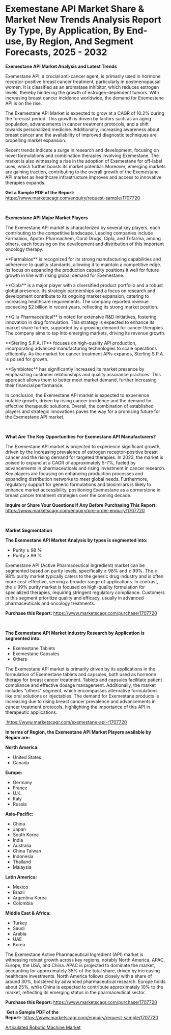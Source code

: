<p><h1>Exemestane API Market Share & Market New Trends Analysis Report By Type, By Application, By End-use, By Region, And Segment Forecasts, 2025 - 2032</h1></p><p><strong>Exemestane API Market Analysis and Latest Trends</strong></p>
<p><p>Exemestane API, a crucial anti-cancer agent, is primarily used in hormone receptor-positive breast cancer treatment, particularly in postmenopausal women. It is classified as an aromatase inhibitor, which reduces estrogen levels, thereby hindering the growth of estrogen-dependent tumors. With increasing breast cancer incidence worldwide, the demand for Exemestane API is on the rise. </p><p>The Exemestane API Market is expected to grow at a CAGR of 10.2% during the forecast period. This growth is driven by factors such as an aging population, advancements in cancer treatment protocols, and a shift towards personalized medicine. Additionally, increasing awareness about breast cancer and the availability of improved diagnostic techniques are propelling market expansion.</p><p>Recent trends indicate a surge in research and development, focusing on novel formulations and combination therapies involving Exemestane. The market is also witnessing a rise in the adoption of Exemestane for off-label uses, which further boosts its market potential. Moreover, emerging markets are gaining traction, contributing to the overall growth of the Exemestane API market as healthcare infrastructure improves and access to innovative therapies expands.</p></p>
<p><strong>Get a Sample PDF of the Report:&nbsp;</strong> <a href="https://www.marketscagr.com/enquiry/request-sample/1707720?utm_campaign=3510&utm_medium=2&utm_source=Github&utm_content=ia&utm_term=25032025&utm_id=exemestane-api">https://www.marketscagr.com/enquiry/request-sample/1707720</a></p>
<p>&nbsp;</p>
<p><strong>Exemestane API Major Market Players</strong></p>
<p><p>The Exemestane API market is characterized by several key players, each contributing to the competitive landscape. Leading companies include Farmabios, Apotex Pharmachem, Coral Drugs, Cipla, and Trifarma, among others, each focusing on the development and distribution of this important oncology therapy.</p><p>**Farmabios** is recognized for its strong manufacturing capabilities and adherence to quality standards, allowing it to maintain a competitive edge. Its focus on expanding the production capacity positions it well for future growth in line with rising global demand for Exemestane.</p><p>**Cipla** is a major player with a diversified product portfolio and a robust global presence. Its strategic partnerships and a focus on research and development contribute to its ongoing market expansion, catering to increasing healthcare requirements. The company reported revenue exceeding $2 billion in recent years, reflecting its strong market position.</p><p>**Qilu Pharmaceutical** is noted for extensive R&D initiatives, fostering innovation in drug formulation. This strategy is expected to enhance its market share further, supported by a growing demand for cancer therapies. The company aims to tap into emerging markets, driving its revenue growth.</p><p>**Sterling S.P.A. IT** focuses on high-quality API production, incorporating advanced manufacturing technologies to scale operations efficiently. As the market for cancer treatment APIs expands, Sterling S.P.A. is poised for growth.</p><p>**Symbiotec** has significantly increased its market presence by emphasizing customer relationships and quality assurance practices. This approach allows them to better meet market demand, further increasing their financial performance.</p><p>In conclusion, the Exemestane API market is expected to experience notable growth, driven by rising cancer incidence and the demand for effective therapeutic solutions. Overall, the combination of established players and strategic innovations paves the way for a promising future for the Exemestane API market.</p></p>
<p>&nbsp;</p>
<p><strong>What Are The Key Opportunities For Exemestane API Manufacturers?</strong></p>
<p><p>The Exemestane API market is projected to experience significant growth, driven by the increasing prevalence of estrogen receptor-positive breast cancer and the rising demand for targeted therapies. In 2023, the market is poised to expand at a CAGR of approximately 5-7%, fueled by advancements in pharmaceuticals and rising investment in cancer research. Key players are focusing on enhancing production processes and expanding distribution networks to meet global needs. Furthermore, regulatory support for generic formulations and biosimilars is likely to enhance market accessibility, positioning Exemestane as a cornerstone in breast cancer treatment strategies over the coming decade.</p></p>
<p><strong>Inquire or Share Your Questions If Any Before Purchasing This Report:</strong> <a href="https://www.marketscagr.com/enquiry/pre-order-enquiry/1707720?utm_campaign=3510&utm_medium=2&utm_source=Github&utm_content=ia&utm_term=25032025&utm_id=exemestane-api">https://www.marketscagr.com/enquiry/pre-order-enquiry/1707720</a></p>
<p>&nbsp;</p>
<p><strong>Market Segmentation</strong></p>
<p><strong>The Exemestane API Market Analysis by types is segmented into:</strong></p>
<p><ul><li>Purity ≥ 98 %</li><li>Purity ≥ 99 %</li></ul></p>
<p><p>Exemestane API (Active Pharmaceutical Ingredient) market can be segmented based on purity levels, specifically ≥ 98% and ≥ 99%. The ≥ 98% purity market typically caters to the generic drug industry and is often more cost-effective, serving a broader range of applications. In contrast, the ≥ 99% purity market is focused on high-quality formulation for specialized therapies, requiring stringent regulatory compliance. Customers in this segment prioritize quality and efficacy, usually in advanced pharmaceuticals and oncology treatments.</p></p>
<p><strong>Purchase this Report:&nbsp;</strong><a href="https://www.marketscagr.com/purchase/1707720?utm_campaign=3510&utm_medium=2&utm_source=Github&utm_content=ia&utm_term=25032025&utm_id=exemestane-api">https://www.marketscagr.com/purchase/1707720</a></p>
<p>&nbsp;</p>
<p><strong>The Exemestane API Market Industry Research by Application is segmented into:</strong></p>
<p><ul><li>Exemestane Tablets</li><li>Exemestane Capsules</li><li>Others</li></ul></p>
<p><p>The Exemestane API market is primarily driven by its applications in the formulation of Exemestane tablets and capsules, both used as hormone therapy for breast cancer treatment. Tablets and capsules facilitate patient compliance and effective dosage management. Additionally, the market includes "others" segment, which encompasses alternative formulations like oral solutions or injectables. The demand for Exemestane products is increasing due to rising breast cancer prevalence and advancements in cancer treatment protocols, highlighting the importance of this API in therapeutic applications.</p></p>
<p><a href="https://www.marketscagr.com/exemestane-api-r1707720?utm_campaign=3510&utm_medium=2&utm_source=Github&utm_content=ia&utm_term=25032025&utm_id=exemestane-api">&nbsp;https://www.marketscagr.com/exemestane-api-r1707720</a></p>
<p><strong>In terms of Region, the Exemestane API Market Players available by Region are:</strong></p>
<p>
    <p> <strong> North America: </strong>
        <ul>
            <li>United States</li>
            <li>Canada</li>
        </ul>
        </p> 
    <p> <strong> Europe: </strong>
        <ul>
            <li>Germany</li>
            <li>France</li>
            <li>U.K.</li>
            <li>Italy</li>
            <li>Russia</li>
        </ul>
        </p> 
    <p> <strong> Asia-Pacific: </strong>
        <ul>
            <li>China</li>
            <li>Japan</li>
            <li>South Korea</li>
            <li>India</li>
            <li>Australia</li>
            <li>China Taiwan</li>
            <li>Indonesia</li>
            <li>Thailand</li>
            <li>Malaysia</li>
        </ul>
        </p> 
    <p> <strong> Latin America: </strong>
        <ul>
            <li>Mexico</li>
            <li>Brazil</li>
            <li>Argentina Korea</li>
            <li>Colombia</li>
        </ul>
        </p> 
    <p> <strong> Middle East & Africa: </strong>
        <ul>
            <li>Turkey</li>
            <li>Saudi</li>
            <li>Arabia</li>
            <li>UAE</li>
            <li>Korea</li>
        </ul>
    </p>
    </p>
<p><p>The Exemestane Active Pharmaceutical Ingredient (API) market is witnessing robust growth across key regions, notably North America, APAC, Europe, the USA, and China. APAC is projected to dominate the market, accounting for approximately 35% of the total share, driven by increasing healthcare investments. North America follows closely with a share of around 30%, bolstered by advanced pharmaceutical research. Europe holds about 25%, while China is expected to contribute approximately 10% to the market, reflecting its emerging status in the pharmaceutical sector.</p></p>
<p><strong>Purchase this Report: </strong><a href="https://www.marketscagr.com/purchase/1707720?utm_campaign=3510&utm_medium=2&utm_source=Github&utm_content=ia&utm_term=25032025&utm_id=exemestane-api">https://www.marketscagr.com/purchase/1707720</a></p>
<p>&nbsp;<strong>Get a Sample PDF of the Report:&nbsp;&nbsp;</strong><a href="https://www.marketscagr.com/enquiry/request-sample/1707720?utm_campaign=3510&utm_medium=2&utm_source=Github&utm_content=ia&utm_term=25032025&utm_id=exemestane-api">https://www.marketscagr.com/enquiry/request-sample/1707720</a></p>
<p><strong></strong></p>
<p><p><a href="https://github.com/kryshaprilbb/Market-Research-Report-List-1/blob/main/articulated-robotic-machine-market.md?utm_campaign=3510&utm_medium=2&utm_source=Github&utm_content=ia&utm_term=25032025&utm_id=exemestane-api">Articulated Robotic Machine Market</a></p></p>